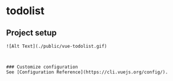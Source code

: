 # todolist

## Project setup
```
![Alt Text](./public/vue-todolist.gif)



### Customize configuration
See [Configuration Reference](https://cli.vuejs.org/config/).

